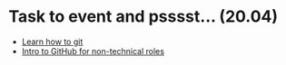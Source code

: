 # Task to event and psssst... (20.04)

- [Learn how to git](https://www.freecodecamp.org/news/introduction-to-git-and-github/)
- [Intro to GitHub for non-technical roles](https://ben.balter.com/2023/03/02/github-for-non-technical-roles/)
